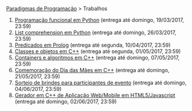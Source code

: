 [Paradigmas de Programação](https://github.com/AndreaInfUFSM/elc117-2017a) > Trabalhos


 1. [Programação funcional em Python](t1) (entrega até domingo, 19/03/2017, 23:59)
 2. [List comprehension em Python](t2) (entrega até domingo, 26/03/2017, 23:59)
 3. [Predicados em Prolog](t3) (entrega até segunda, 10/04/2017, 23:59)
 4. [Classes e objetos em C++](t4) (entrega até segunda, 01/05/2017, 23:59)
 5. [Containers e algoritmos em C++](t5) (entrega até domingo, 07/05/2017, 23:59)
 6. [Comemoração do Dia das Mães em C++](t6) (entrega até domingo, 21/05/2017, 23:59)
 7. [Sorteio de brindes para participantes de evento](t7) (entrega até domingo, 04/06/2017, 23:59)
 8. [Gerador em C++ de Aplicação Web/Mobile em HTML5/Javascript](t8) (entrega até domingo, 02/06/2017, 23:59)
